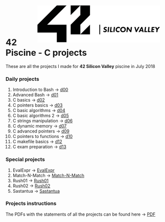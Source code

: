 <br>

<img src="./42.png" alt="42 Silicon Valley icon" width="400" align="right">

<br><br><br>

# 42 Piscine - C projects

These are all the projects I made for **42 Silicon Valley** piscine in July 2018

### Daily projects

1.  Introduction to Bash  ->  [d00](https://github.com/imanolpg/42-Silicon-Valley-piscine/tree/master/d00/d00)
2.  Advanced Bash  ->  [d01](https://github.com/imanolpg/42-Silicon-Valley-piscine/tree/master/d01)
3.  C basics  ->  [d02](https://github.com/imanolpg/42-Silicon-Valley-piscine/tree/master/d02)
4.  C pointers basics  ->  [d03](https://github.com/imanolpg/42-Silicon-Valley-piscine/tree/master/d03)
5.  C basic algorithms  ->  [d04](https://github.com/imanolpg/42-Silicon-Valley-piscine/tree/master/d04)
6.  C basic algorithms 2  ->  [d05](https://github.com/imanolpg/42-Silicon-Valley-piscine/tree/master/d05)
7.  C strings manipulation  -> [d06](https://github.com/imanolpg/42-Silicon-Valley-piscine/tree/master/d06)
8.  C dynamic memory  -> [d07](https://github.com/imanolpg/42-Silicon-Valley-piscine/tree/master/d07)
9.  C advanced pointers  ->  [d09](https://github.com/imanolpg/42-Silicon-Valley-piscine/tree/master/d09)
10. C pointers to functions ->  [d10](https://github.com/imanolpg/42-Silicon-Valley-piscine/tree/master/d10)
11. C makefile basics  ->  [d12](https://github.com/imanolpg/42-Silicon-Valley-piscine/tree/master/d12)
12. C exam preparation  ->  [d13](https://github.com/imanolpg/42-Silicon-Valley-piscine/tree/master/d13)


### Special projects
1. EvalExpr  ->  [EvalExpr](https://github.com/imanolpg/42-Silicon-Valley-piscine/tree/master/EvalExpr/ex00)
2. Match-N-Match  ->  [Match-N-Match](https://github.com/imanolpg/42-Silicon-Valley-piscine/tree/master/Match-N-Match)
3. Rush01  ->  [Rush01](https://github.com/imanolpg/42-Silicon-Valley-piscine/tree/master/Rush01)
4. Rush02  ->  [Rush02](https://github.com/imanolpg/42-Silicon-Valley-piscine/tree/master/Rush02/ex00)
5. Sastantua  ->  [Sastantua](https://github.com/imanolpg/42-Silicon-Valley-piscine/tree/master/Sastantua)

### Projects instructions
The PDFs with the statements of all the projects can be found here  ->  [PDF](https://github.com/imanolpg/42-Silicon-Valley-piscine/tree/master/PDF)



